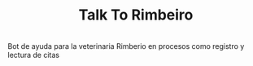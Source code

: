 <h1><center>Talk To Rimbeiro</center></h1>
<br>
Bot de ayuda para la veterinaria Rimberio en procesos como registro y lectura de citas
